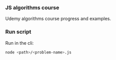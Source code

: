 ### JS algorithms course 

Udemy algorithms course progress and examples.

### Run script

Run in the cli:

```bash
node <path>/<problem-name>.js
```
